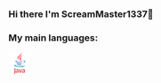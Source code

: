 ### Hi there I'm ScreamMaster1337👋

### My main languages:
<a target="_blank">   <img src="https://raw.githubusercontent.com/devicons/devicon/master/icons/java/java-original-wordmark.svg" alt="java" width="40" height="40"/></a>



